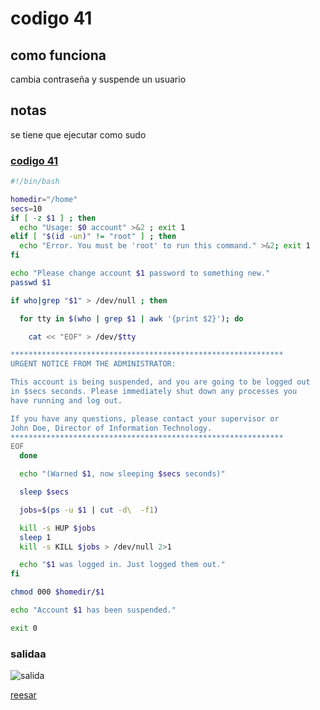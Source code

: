 # codigo 41
## como funciona
cambia contraseña y suspende un usuario

## notas
se tiene que ejecutar como sudo

### [codigo 41](Recipes/41suspendUser.sh)

```bash
#!/bin/bash

homedir="/home"         
secs=10                 
if [ -z $1 ] ; then
  echo "Usage: $0 account" >&2 ; exit 1
elif [ "$(id -un)" != "root" ] ; then
  echo "Error. You must be 'root' to run this command." >&2; exit 1
fi

echo "Please change account $1 password to something new."
passwd $1

if who|grep "$1" > /dev/null ; then

  for tty in $(who | grep $1 | awk '{print $2}'); do

    cat << "EOF" > /dev/$tty

*************************************************************
URGENT NOTICE FROM THE ADMINISTRATOR:

This account is being suspended, and you are going to be logged out 
in $secs seconds. Please immediately shut down any processes you 
have running and log out.

If you have any questions, please contact your supervisor or 
John Doe, Director of Information Technology.
*************************************************************
EOF
  done

  echo "(Warned $1, now sleeping $secs seconds)"

  sleep $secs

  jobs=$(ps -u $1 | cut -d\  -f1)

  kill -s HUP $jobs                  
  sleep 1                            
  kill -s KILL $jobs > /dev/null 2>1 

  echo "$1 was logged in. Just logged them out."
fi

chmod 000 $homedir/$1

echo "Account $1 has been suspended."

exit 0
```
### salidaa 
![salida](Salidas/41.png)

[reesar](README.md)